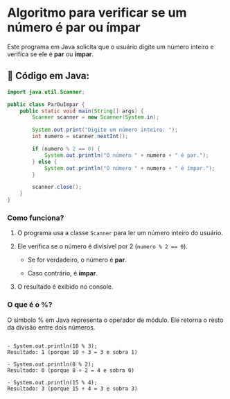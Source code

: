# Algoritmo para verificar se um número é par ou ímpar

Este programa em Java solicita que o usuário digite um número inteiro e verifica se ele é **par** ou **ímpar**.

## 📌 Código em Java:

```java
import java.util.Scanner;

public class ParOuImpar {
    public static void main(String[] args) {
        Scanner scanner = new Scanner(System.in);

        System.out.print("Digite um número inteiro: ");
        int numero = scanner.nextInt();

        if (numero % 2 == 0) {
            System.out.println("O número " + numero + " é par.");
        } else {
            System.out.println("O número " + numero + " é ímpar.");
        }

        scanner.close();
    }
}

 ```
### Como funciona?  
1. O programa usa a classe `Scanner` para ler um número inteiro do usuário.  

2. Ele verifica se o número é divisível por 2 (`numero % 2 == 0`).  

   - Se for verdadeiro, o número é **par**.  

   - Caso contrário, é **ímpar**.  

3. O resultado é exibido no console.  

### O que é o %?
O símbolo % em Java representa o operador de módulo. Ele retorna o resto da divisão entre dois números.

```

- System.out.println(10 % 3);  
Resultado: 1 (porque 10 ÷ 3 = 3 e sobra 1)

- System.out.println(8 % 2);
Resultado: 0 (porque 8 ÷ 2 = 4 e sobra 0)

- System.out.println(15 % 4);  
Resultado: 3 (porque 15 ÷ 4 = 3 e sobra 3)



   